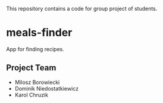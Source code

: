 This repository contains a code for group project of students.
# meals-finder
App for finding recipes.

## Project Team
- Milosz Borowiecki
- Dominik Niedostatkiewicz
- Karol Chruzik